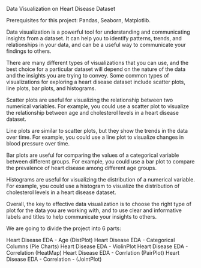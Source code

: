 Data Visualization on Heart Disease Dataset

Prerequisites for this project: Pandas, Seaborn, Matplotlib.

Data visualization is a powerful tool for understanding and communicating insights from a dataset. It can help you to identify patterns, trends, and relationships in your data, and can be a useful way to communicate your findings to others.

There are many different types of visualizations that you can use, and the best choice for a particular dataset will depend on the nature of the data and the insights you are trying to convey. Some common types of visualizations for exploring a heart disease dataset include scatter plots, line plots, bar plots, and histograms.

Scatter plots are useful for visualizing the relationship between two numerical variables. For example, you could use a scatter plot to visualize the relationship between age and cholesterol levels in a heart disease dataset.

Line plots are similar to scatter plots, but they show the trends in the data over time. For example, you could use a line plot to visualize changes in blood pressure over time.

Bar plots are useful for comparing the values of a categorical variable between different groups. For example, you could use a bar plot to compare the prevalence of heart disease among different age groups.

Histograms are useful for visualizing the distribution of a numerical variable. For example, you could use a histogram to visualize the distribution of cholesterol levels in a heart disease dataset.

Overall, the key to effective data visualization is to choose the right type of plot for the data you are working with, and to use clear and informative labels and titles to help communicate your insights to others.

 

We are going to divide the project into 6 parts:

Heart Disease EDA - Age (DistPlot)
Heart Disease EDA - Categorical Columns (Pie Charts)
Heart Disease EDA - ViolinPlot
Heart Disease EDA - Correlation (HeatMap)
Heart Disease EDA - Corrlation (PairPlot)
Heart Disease EDA - Correlation - (JointPlot)
